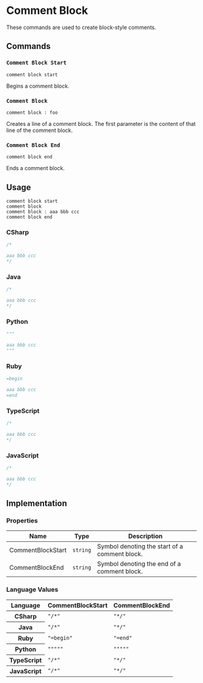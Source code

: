# Comment Block

These commands are used to create block-style comments.

## Commands

### `Comment Block Start`

`comment block start`

Begins a comment block.

### `Comment Block`

`comment block : foo`

Creates a line of a comment block. 
The first parameter is the content of that line of the comment block.

### `Comment Block End`

`comment block end`

Ends a comment block.

## Usage

```
comment block start
comment block
comment block : aaa bbb ccc
comment block end
```

### CSharp

```csharp
/*

aaa bbb ccc
*/
```

### Java

```java
/*

aaa bbb ccc
*/
```

### Python

```python
"""

aaa bbb ccc
"""
```

### Ruby

```ruby
=begin

aaa bbb ccc
=end
```

### TypeScript

```typescript
/*

aaa bbb ccc
*/
```

### JavaScript

```javascript
/*

aaa bbb ccc
*/
```

## Implementation

### Properties

<table>
    <thead>
        <th>Name</th>
        <th>Type</th>
        <th>Description</th>
    </thead>
    <tbody>
        <tr>
            <td>CommentBlockStart</td>
            <td><code>string</code></td>
            <td>Symbol denoting the start of a comment block.</td>
        </tr>
        <tr>
            <td>CommentBlockEnd</td>
            <td><code>string</code></td>
            <td>Symbol denoting the end of a comment block.</td>
        </tr>
    </tbody>
</table>

### Language Values

<table>
    <thead>
        <th>Language</th>
        <th>CommentBlockStart</th>
        <th>CommentBlockEnd</th>
    </thead>
    <tbody>
        <tr>
            <th>CSharp</th>
            <td><code>"/*"</code></td>
            <td><code>"*/"</code></td>
        </tr>
        <tr>
            <th>Java</th>
           <td><code>"/*"</code></td>
            <td><code>"*/"</code></td>
        </tr>
        <tr>
            <th>Ruby</th>
            <td><code>"=begin"</code></td>
            <td><code>"=end"</code></td>
        </tr>
        <tr>
            <th>Python</th>
            <td><code>"""""</code></td>
            <td><code>"""""</code></td>
        </tr>
        <tr>
            <th>TypeScript</th>
            <td><code>"/*"</code></td>
            <td><code>"*/"</code></td>
        </tr>
        <tr>
            <th>JavaScript</th>
            <td><code>"/*"</code></td>
            <td><code>"*/"</code></td>
        </tr>
    </tbody>
</table>
